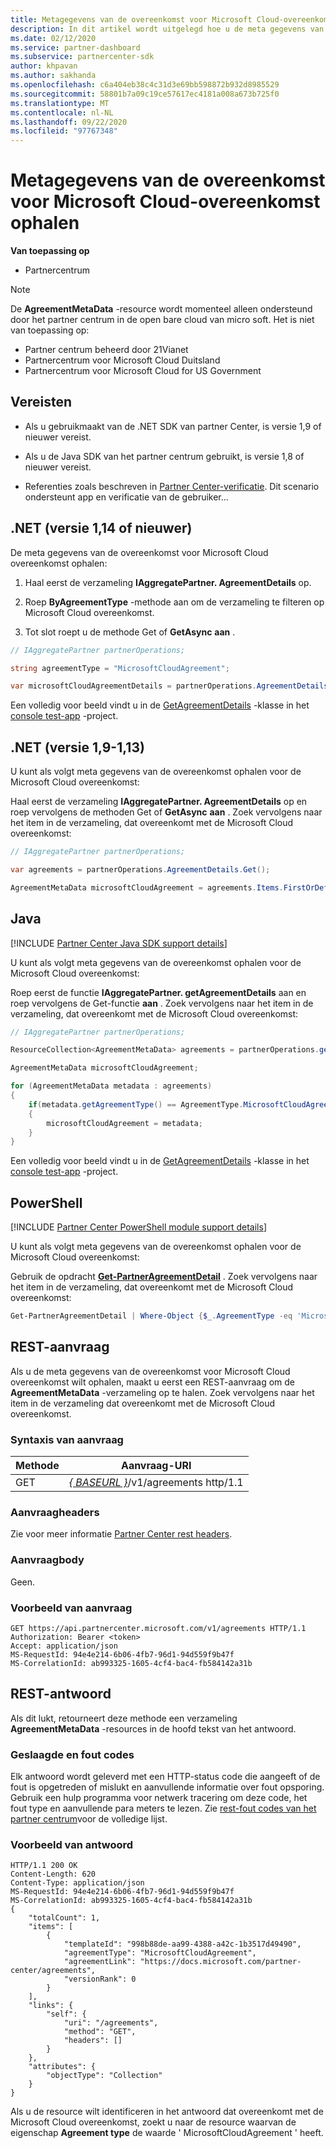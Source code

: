 ```yaml
---
title: Metagegevens van de overeenkomst voor Microsoft Cloud-overeenkomst ophalen
description: In dit artikel wordt uitgelegd hoe u de meta gegevens van de overeenkomst kunt ophalen voor Microsoft Cloud overeenkomst.
ms.date: 02/12/2020
ms.service: partner-dashboard
ms.subservice: partnercenter-sdk
author: khpavan
ms.author: sakhanda
ms.openlocfilehash: c6a404eb38c4c31d3e69bb598872b932d8985529
ms.sourcegitcommit: 58801b7a09c19ce57617ec4181a008a673b725f0
ms.translationtype: MT
ms.contentlocale: nl-NL
ms.lasthandoff: 09/22/2020
ms.locfileid: "97767348"
---
```

# <a name="get-agreement-metadata-for-microsoft-cloud-agreement"></a>Metagegevens van de overeenkomst voor Microsoft Cloud-overeenkomst ophalen

**Van toepassing op**

- Partnercentrum

> [!NOTE]
> De **AgreementMetaData** -resource wordt momenteel alleen ondersteund door het partner centrum in de open bare cloud van micro soft. Het is niet van toepassing op:
> - Partner centrum beheerd door 21Vianet
> - Partnercentrum voor Microsoft Cloud Duitsland
> - Partnercentrum voor Microsoft Cloud for US Government

## <a name="prerequisites"></a>Vereisten

- Als u gebruikmaakt van de .NET SDK van partner Center, is versie 1,9 of nieuwer vereist.

- Als u de Java SDK van het partner centrum gebruikt, is versie 1,8 of nieuwer vereist.

- Referenties zoals beschreven in [Partner Center-verificatie](./partner-center-authentication.md). Dit scenario ondersteunt app en verificatie van de gebruiker...

## <a name="net-version-114-or-newer"></a>.NET (versie 1,14 of nieuwer)

De meta gegevens van de overeenkomst voor Microsoft Cloud overeenkomst ophalen:

1. Haal eerst de verzameling **IAggregatePartner. AgreementDetails** op.

2. Roep **ByAgreementType** -methode aan om de verzameling te filteren op Microsoft Cloud overeenkomst.

3. Tot slot roept u de methode Get of **GetAsync** **aan** .

```csharp
// IAggregatePartner partnerOperations;

string agreementType = "MicrosoftCloudAgreement";

var microsoftCloudAgreementDetails = partnerOperations.AgreementDetails.ByAgreementType(agreementType).Get().Items.Single();
```

Een volledig voor beeld vindt u in de [GetAgreementDetails](https://github.com/PartnerCenterSamples/Partner-Center-SDK-Samples/blob/master/Source/Partner%20Center%20SDK%20Samples/Agreements/GetAgreementDetails.cs) -klasse in het [console test-app](https://github.com/PartnerCenterSamples/Partner-Center-SDK-Samples) -project.

## <a name="net-version-19---113"></a>.NET (versie 1,9-1,13)

U kunt als volgt meta gegevens van de overeenkomst ophalen voor de Microsoft Cloud overeenkomst:

Haal eerst de verzameling **IAggregatePartner. AgreementDetails** op en roep vervolgens de methoden Get of **GetAsync** **aan** . Zoek vervolgens naar het item in de verzameling, dat overeenkomt met de Microsoft Cloud overeenkomst:

```csharp
// IAggregatePartner partnerOperations;

var agreements = partnerOperations.AgreementDetails.Get();

AgreementMetaData microsoftCloudAgreement = agreements.Items.FirstOrDefault (agr => agr.AgreementType == AgreementType.MicrosoftCloudAgreement);
```

## <a name="java"></a>Java

[!INCLUDE [Partner Center Java SDK support details](../includes/java-sdk-support.md)]

U kunt als volgt meta gegevens van de overeenkomst ophalen voor de Microsoft Cloud overeenkomst:

Roep eerst de functie **IAggregatePartner. getAgreementDetails** aan en roep vervolgens de Get-functie **aan** . Zoek vervolgens naar het item in de verzameling, dat overeenkomt met de Microsoft Cloud overeenkomst:

```java
// IAggregatePartner partnerOperations;

ResourceCollection<AgreementMetaData> agreements = partnerOperations.getAgreements().get();

AgreementMetaData microsoftCloudAgreement;

for (AgreementMetaData metadata : agreements)
{
    if(metadata.getAgreementType() == AgreementType.MicrosoftCloudAgreement)
    {
        microsoftCloudAgreement = metadata;
    }
}
```

Een volledig voor beeld vindt u in de [GetAgreementDetails](https://github.com/microsoft/Partner-Center-Java-Samples/blob/master/sdk/src/main/java/com/microsoft/store/partnercenter/samples/agreements/GetAgreementDetails.java) -klasse in het [console test-app](https://github.com/Microsoft/Partner-Center-Java-Samples) -project.

## <a name="powershell"></a>PowerShell

[!INCLUDE [Partner Center PowerShell module support details](../includes/powershell-module-support.md)]

U kunt als volgt meta gegevens van de overeenkomst ophalen voor de Microsoft Cloud overeenkomst:

Gebruik de opdracht [**Get-PartnerAgreementDetail**](/powershell/module/partnercenter/get-partneragreementdetail) . Zoek vervolgens naar het item in de verzameling, dat overeenkomt met de Microsoft Cloud overeenkomst:

```powershell
Get-PartnerAgreementDetail | Where-Object {$_.AgreementType -eq 'MicrosoftCloudAgreement'} | Select-Object -First 1
```

## <a name="rest-request"></a>REST-aanvraag

Als u de meta gegevens van de overeenkomst voor Microsoft Cloud overeenkomst wilt ophalen, maakt u eerst een REST-aanvraag om de **AgreementMetaData** -verzameling op te halen. Zoek vervolgens naar het item in de verzameling dat overeenkomt met de Microsoft Cloud overeenkomst.

### <a name="request-syntax"></a>Syntaxis van aanvraag

| Methode | Aanvraag-URI                                                         |
|--------|---------------------------------------------------------------------|
| GET    | [*\{ BASEURL \}*](partner-center-rest-urls.md)/v1/agreements http/1.1 |

### <a name="request-headers"></a>Aanvraagheaders

Zie voor meer informatie [Partner Center rest headers](headers.md).

### <a name="request-body"></a>Aanvraagbody

Geen.

### <a name="request-example"></a>Voorbeeld van aanvraag

```http
GET https://api.partnercenter.microsoft.com/v1/agreements HTTP/1.1
Authorization: Bearer <token>
Accept: application/json
MS-RequestId: 94e4e214-6b06-4fb7-96d1-94d559f9b47f
MS-CorrelationId: ab993325-1605-4cf4-bac4-fb584142a31b
```

## <a name="rest-response"></a>REST-antwoord

Als dit lukt, retourneert deze methode een verzameling **AgreementMetaData** -resources in de hoofd tekst van het antwoord.

### <a name="response-success-and-error-codes"></a>Geslaagde en fout codes

Elk antwoord wordt geleverd met een HTTP-status code die aangeeft of de fout is opgetreden of mislukt en aanvullende informatie over fout opsporing. Gebruik een hulp programma voor netwerk tracering om deze code, het fout type en aanvullende para meters te lezen. Zie [rest-fout codes van het partner centrum](error-codes.md)voor de volledige lijst.

### <a name="response-example"></a>Voorbeeld van antwoord

```http
HTTP/1.1 200 OK
Content-Length: 620
Content-Type: application/json
MS-RequestId: 94e4e214-6b06-4fb7-96d1-94d559f9b47f
MS-CorrelationId: ab993325-1605-4cf4-bac4-fb584142a31b
{
    "totalCount": 1,
    "items": [
        {
            "templateId": "998b88de-aa99-4388-a42c-1b3517d49490",
            "agreementType": "MicrosoftCloudAgreement",
            "agreementLink": "https://docs.microsoft.com/partner-center/agreements",
            "versionRank": 0
        }
    ],
    "links": {
        "self": {
            "uri": "/agreements",
            "method": "GET",
            "headers": []
        }
    },
    "attributes": {
        "objectType": "Collection"
    }
}
```

Als u de resource wilt identificeren in het antwoord dat overeenkomt met de Microsoft Cloud overeenkomst, zoekt u naar de resource waarvan de eigenschap **Agreement type** de waarde ' MicrosoftCloudAgreement ' heeft.
